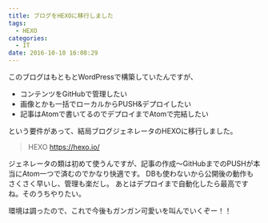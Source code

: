 ```yaml
---
title: ブログをHEXOに移行しました
tags:
  - HEXO
categories:
  - IT
date: 2016-10-10 16:08:29
---
```


このブログはもともとWordPressで構築していたんですが、

+ コンテンツをGitHubで管理したい
+ 画像とかも一括でローカルからPUSH&デプロイしたい
+ 記事はAtomで書いてるのでデプロイまでAtomで完結したい

という要件があって、結局ブログジェネレータのHEXOに移行しました。

> HEXO
> https://hexo.io/

ジェネレータの類は初めて使うんですが、記事の作成～GitHubまでのPUSHが本当にAtom一つで済むのでかなり快適です。
DBも使わないから公開後の動作もさくさく早いし、管理も楽だし。
あとはデプロイまで自動化したら最高ですね。そのうちやりたい。

環境は調ったので、これで今後もガンガン可愛いを叫んでいくぞー！！
